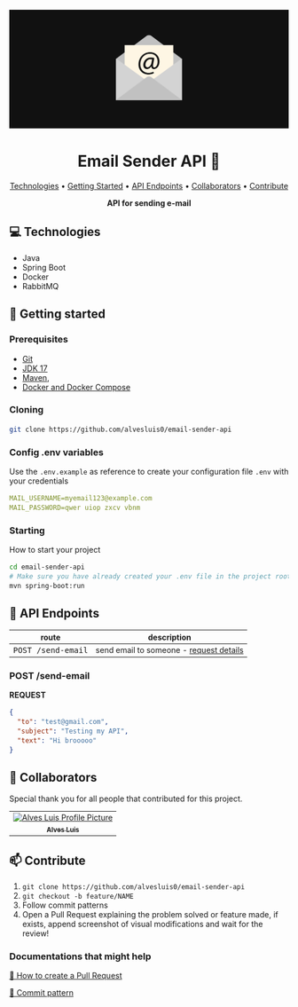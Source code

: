 ![E-mail Sender Banner](.github/banner.png)

<h1 align="center" style="font-weight: bold;">
  Email Sender API 📨
</h1>

<p align="center">
  <a href="#tech">Technologies</a> •
  <a href="#started">Getting Started</a> •
  <a href="#routes">API Endpoints</a> •
  <a href="#colab">Collaborators</a> •
  <a href="#contribute">Contribute</a>
</p>

<p align="center">
  <b>API for sending e-mail</b>
</p>

<h2 id="technologies">💻 Technologies</h2>

- Java
- Spring Boot
- Docker
- RabbitMQ

<h2 id="started">🚀 Getting started</h2>

<h3>Prerequisites</h3>

- [Git](https://git-scm.com)
- [JDK 17](https://openjdk.org/projects/jdk/17/)
- [Maven](https://maven.apache.org/),
- [Docker and Docker Compose](https://docs.docker.com/)

<h3>Cloning</h3>

```bash
git clone https://github.com/alvesluis0/email-sender-api
```

<h3>Config .env variables</h2>

Use the `.env.example` as reference to create your configuration file `.env` with your credentials

```yaml
MAIL_USERNAME=myemail123@example.com
MAIL_PASSWORD=qwer uiop zxcv vbnm
```

<h3>Starting</h3>

How to start your project

```bash
cd email-sender-api
# Make sure you have already created your .env file in the project root
mvn spring-boot:run
```

<h2 id="routes">📍 API Endpoints</h2>

| route                         | description                                          
|-------------------------------|-------------------------------------------------------------------
| <kbd>POST /send-email</kbd>   | send email to someone - [request details](#post-send-email-detail)

<h3 id="post-send-email-detail">POST /send-email</h3>

**REQUEST**
```json
{
  "to": "test@gmail.com",
  "subject": "Testing my API",
  "text": "Hi brooooo"
}
```

<h2 id="colab">🤝 Collaborators</h2>

Special thank you for all people that contributed for this project.

<table>
  <tr>
    <td align="center">
      <a href="https://github.com/alvesluis0">
        <img
          src="https://avatars.githubusercontent.com/u/104936483?v=4"
          width="100px;"
          alt="Alves Luis Profile Picture"
        /><br>
        <sub>
          <b>Alves Luis</b>
        </sub>
      </a>
    </td>
  </tr>
</table>

<h2 id="contribute">📫 Contribute</h2>

1. `git clone https://github.com/alvesluis0/email-sender-api`
2. `git checkout -b feature/NAME`
3. Follow commit patterns
4. Open a Pull Request explaining the problem solved or feature made, if exists, append screenshot of visual modifications and wait for the review!

<h3>Documentations that might help</h3>

[📝 How to create a Pull Request](https://www.atlassian.com/br/git/tutorials/making-a-pull-request)

[💾 Commit pattern](https://gist.github.com/joshbuchea/6f47e86d2510bce28f8e7f42ae84c716)